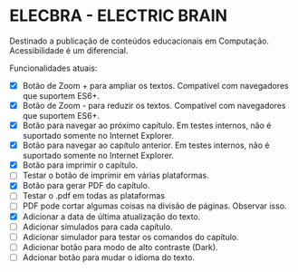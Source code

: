 # ELECBRA - ELECTRIC BRAIN

Destinado a publicação de conteúdos educacionais em Computação.
Acessibilidade é um diferencial.

Funcionalidades atuais:

- [x] Botão de Zoom + para ampliar os textos. Compatível com navegadores que suportem ES6+.
- [x] Botão de Zoom - para reduzir os textos. Compatível com navegadores que suportem ES6+.
- [x] Botão para navegar ao próximo capítulo. Em testes internos, não é suportado somente no Internet Explorer.
- [x] Botão para navegar ao capítulo anterior. Em testes internos, não é suportado somente no Internet Explorer.
- [x] Botão para imprimir o capítulo.
- [ ] Testar o botão de imprimir em várias plataformas.
- [x] Botão para gerar PDF do capítulo.
- [ ] Testar o .pdf em todas as plataformas
- [ ] PDF pode cortar algumas coisas na divisão de páginas. Observar isso.
- [x] Adicionar a data de última atualização do texto.
- [ ] Adicionar simulados para cada capítulo.
- [ ] Adicionar simulador para testar os comandos do capítulo.
- [ ] Adicionar botão para modo de alto contraste (Dark).
- [ ] Adcionar botão para mudar o idioma do texto.